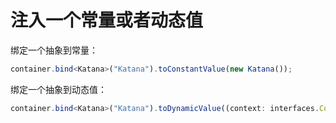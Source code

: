 # 注入一个常量或者动态值

绑定一个抽象到常量：

```ts
container.bind<Katana>("Katana").toConstantValue(new Katana());
```

绑定一个抽象到动态值：

```ts
container.bind<Katana>("Katana").toDynamicValue((context: interfaces.Context) => { return new Katana(); });
```
